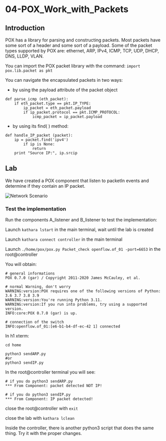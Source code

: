 # 04-POX_Work_with_Packets

## Introduction
POX has a library for parsing and constructing packets. 
Most packets have some sort of a header and some sort of a payload.
Some of the packet types supported by POX are: ethernet, ARP, IPv4, ICMP, TCP, UDP, DHCP, DNS, LLDP, VLAN.

You can import the POX packet library with the command:
```import pox.lib.packet as pkt```

You can navigate the encapsulated packets in two ways:
* by using the payload attribute of the packet object
```
def parse_icmp (eth_packet):
    if eth_packet.type == pkt.IP_TYPE:
        ip_packet = eth_packet.payload
        if ip_packet.protocol == pkt.ICMP_PROTOCOL:
            icmp_packet = ip_packet.payload
```

* by using its find( ) method:
```
def handle_IP_packet (packet):
    ip = packet.find('ipv4')
        if ip is None:
            return
    print "Source IP:", ip.srcip
```

## Lab

We have created a POX component that listen to packetIn events and determine if they contain an IP packet.

![Network Scenario](https://github.com/RicGobs/Kathara-Labs/blob/main/main-labs/sdn-openflow/network_images/network_image1.png)


### Test the implementation

Run the components A_listener and B_listener to test the implementation:

Launch ```kathara lstart``` in the main terminal, wait until the lab is created

Launch ```kathara connect controller``` in the main terminal

Launch ```./home/pox/pox.py Packet_check openflow.of_01 -port=6653``` in the root@controller

You will obtain: 
```
# general informations
POX 0.7.0 (gar) / Copyright 2011-2020 James McCauley, et al.

# normal Warning, don't worry
WARNING:version:POX requires one of the following versions of Python: 3.6 3.7 3.8 3.9
WARNING:version:You're running Python 3.11.
WARNING:version:If you run into problems, try using a supported version.
INFO:core:POX 0.7.0 (gar) is up.

# connection of the switch
INFO:openflow.of_01:[e6-b1-b4-df-ec-42 1] connected
```

In h1 xterm:
```
cd home

python3 sendARP.py 
#or
python3 sendIP.py 
```

In the root@controller terminal you will see:
```
# if you do python3 sendARP.py 
*** From Component: packet detected NOT IP!

# if you do python3 sendIP.py 
*** From Component: IP packet detected!
```

close the root@controller with ```exit```

close the lab with ```kathara lclean```

Inside the controller, there is another python3 script that does the same thing. Try it with the proper changes.